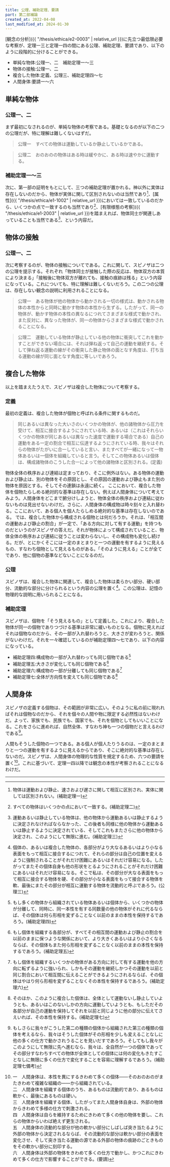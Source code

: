 ```yaml
---
title: 公理、補助定理、要請
part: 第二部補論
created_at: 2022-04-08
last_modified_at: 2024-01-30
---
```


[観念の分析]({{ "/thesis/ethica/e2-0003" | relative_url }})に先立つ最低限必要な考察が、定理一三と定理一四の間にある公理、補助定理、要請であり、以下のように段階的に分けることができる。

- 単純な物体:公理一、二　補助定理一～三
- 物体の接触:公理一、二
- 複合した物体:定義、公理三、補助定理四～七
- 人間身体:要請一～六

## 単純な物体

### 公理一、二

まず最初になされるのが、単純な物体の考察である。基礎となるのが以下の二つの公理だが、特に理解は難しくないはずだ。

>公理一　すべての物体は運動しているか静止しているかである。

>公理二　おのおのの物体はある時は緩やかに、ある時は速やかに運動する。

### 補助定理一～三

次に、第一部の証明をもとにして、三つの補助定理が置かれる。神以外に実体は存在しないのだから、物体が実体に関して区別されないのは当然であり[^ref1]、[属性]({{ "/thesis/ethica/e1-1002" | relative_url }})においては一致しているのだから、いくつかの点で一致するのも当然であり[^ref2]、[有限様態の考察]({{ "/thesis/ethica/e1-2003" | relative_url }})を踏まえれば、物体同士が関連しあっていることも当然である[^ref3]、という内容だ。

[^ref1]:物体は運動および静止、速さおよび遅さに関して相互に区別され、実体に関しては区別されない。(補助定理一)

[^ref2]:すべての物体はいくつかの点において一致する。(補助定理二)

[^ref3]:運動あるいは静止している物体は、他の物体から運動あるいは静止するように決定されなければならなかった、この後者も同様に他の物体から運動あるいは静止するように決定されている、そしてこれもまたさらに他の物体から決定され、このようにして無限に進む。(補助定理三)

## 物体の接触

### 公理一、二

次に考察するのが、物体の接触についてである。これに関して、スピノザは二つの公理を提示する。それぞれ「物体同士が接触した際の反応は、物体双方の本質により決まる」「接触後に物体双方が離れても、接触の痕跡は残る」という内容になっている。これについても、特に理解は難しくないだろう。この二つの公理は、存在しない観念の説明に利用されることになる。

>公理一　ある物体が他の物体から動かされる一切の様式は、動かされる物体の本性からと同時に動かす物体の本性から生ずる。したがって、同一の物体が、動かす物体の本性の異なるにつれてさまざまな様式で動かされ、また反対に、異なった物体が、同一の物体からさまざまな様式で動かされることになる。

>公理二　運動している物体が静止している他の物体に衝突してこれを動かすことができない場合には、それは弾ね返って自己の運動を継続する。そして弾ね返る運動の線がその衝突した静止物体の面となす角度は、打ち当る運動の線が同じ面となす角度に等しいであろう。

## 複合した物体

以上を踏まえたうえで、スピノザは複合した物体について考察する。

### 定義

最初の定義は、複合した物体が個物と呼ばれる条件に関するものだ。

>同じあるいは異なった大いさのいくつかの物体が、他の諸物体から圧力を受けて、相互に接合するようにされている時、あるいは（これはそれらいくつかの物体が同じあるいは異なった速度で運動する場合である）自己の運動をある一定の割合で相互に伝達するようにされている時、我々はそれらの物体がたがいに合一していると言い、またすべてが一緒になって一物体あるいは一個体を組織していると言う。そしてこの物体あるいは個体は、構成諸物体のこうした合一によって他の諸物体と区別される。(定義)

物体全体の秩序および連結は定まっており、そこに例外はない。ある物体の運動および静止は、別の物体をその原因とし、その原因の運動および静止もまた別の物体を原因とする。そしてその連鎖は永遠に続く。
ここにおいて、複合した物体を個物たらしめる絶対的な基準は存在しない。例えば人間身体について考えてみよう。人間身体をどこまで腑分けしようと、物体全体の秩序および連結に従わないものは見出せないわけだ。さらに、人間身体の構成物は時々刻々と入れ替わる。ここにおいて、ある個人を個人たらしめる絶対的な基準は存在しないのである。
では、複合した物体から構成される個物とは何だろうか。それは、「相互間の運動および静止の割合」が一定で、「ある方向に対して有する運動」を持つものだというのがスピノザの答えだ。それが物体によって構成されていること、物体全体の秩序および連結に従うことは変わらないし、その構成物も変化し続ける。だが、とにかくそこには一定のまとまりと一つの運動を有するように見えるもの、すなわち個物として見えるものがある。「そのように見える」ことが全てであり、他に個物の基準などないことになるのだ。

### 公理

スピノザは、複合した物体に関連して、複合した物体は柔らかい部分、硬い部分、流動的な部分に分けられるという内容の公理を置く[^ref4]。この公理は、記憶の物理的な説明に用いられることになる。

[^ref4]:個体の、あるいは複合した物体の、各部分がより大なるあるいはより小なる表面をもって相互に接合するにつれて、それらの部分は自己の位置を変えるように強制されることがそれだけ困難にあるいはそれだけ容易になる。したがってまたその個体自身も他の形状をとるようにされることがそれだけ困難にあるいはそれだけ容易になる。そこで私は、その部分が大なる表面をもって相互に接合する物体を硬、その部分が小なる表面をもって接合する物体を軟、最後にまたその部分が相互に運動する物体を流動的と呼ぶであろう。(公理三)

### 補助定理

スピノザは、個物を「そう見えるもの」として定義した。これにより、複合した物体が同一の個物でありつづける基準は非常に緩いものとなる。個物に見えればそれは個物なのだから、その一部が入れ替わろうと、大きさが変わろうと、関係がないわけだ。それを一々確認しているのが補助定理四～七であり、以下の内容になっている。

- 補助定理四:構成物の一部が入れ替わっても同じ個物である[^ref5]
- 補助定理五:大きさが変化しても同じ個物である[^ref6]
- 補助定理六:構成物の一部が分離しても同じ個物である[^ref7]
- 補助定理七:全体が方向性を変えても同じ個物である[^ref8]

[^ref5]:もし多くの物体から組織されている物体あるいは個体から、いくつかの物体が分離して、同時に、同一本性を有する同数量の他の物体がそれに代るならば、その個体は何ら形相を変ずることなく以前のままの本性を保持するであろう。(補助定理四)

[^ref6]:もし個体を組織する各部分が、すべてその相互間の運動および静止の割合を以前のままに保つような関係において、より大きくあるいはより小さくなるならば、その個体もまた何ら形相を変ずることなく以前のままの本性を保持するであろう。(補助定理五)

[^ref7]:もし個体を組織するいくつかの物体がある方向に対して有する運動を他の方向に転ずるように強いられ、しかもその運動を継続しかつその運動を以前と同じ割合において相互間に伝えることができるようにされるならば、その個体はやはり何ら形相を変ずることなくその本性を保持するであろう。(補助定理六)

[^ref8]:そのほか、このように複合した個体は、全体として運動ないし静止していようとも、あるいはこのないしかの方向に運動していようとも、もしただその各部分が自己の運動を保持してそれを以前と同じように他の部分に伝えてさえいれば、その本性を保持する。(補助定理七)

## 人間身体

スピノザの定義する個物は、その範囲が非常に広い。そのように私の前に現れればそれは個物なのだから、それを個々の人間や物に限定する必然性はないわけだ。よって、家族でも、民族でも、国家でも、それを個物としてもいいことになる。これをさらに進めれば、自然全体、すなわち神も一つの個物だと言えるわけである[^ref9]。

[^ref9]:もしさらに我々がこうした第二の種類の個体から組織された第三の種類の個体を考えるなら、我々はそうした個体がその形相を少しも変えることなしに他の多くの仕方で動かされうることを見いだすであろう。そしてもし我々がこのようにして無限に先へ進むなら、我々は、全自然が一つの個体であってその部分すなわちすべての物体が全体としての個体には何の変化もきたすことなしに無限に多くの仕方で変化することを容易に理解するであろう。(補助定理七備考)

人間もそうした個物の一つである。ある個人が個人たりうるのは、一定のまとまりと一つの運動を有するように見えるからであり、そこに絶対的な基準は存在しないのだ。スピノザは、人間身体の物理的な性質を規定するため、六つの要請を置く[^ref10]。これに基づいて、定理一四以降では観念の本性が考察されることになるわけだ。

[^ref10]:一　人間身体は、本性を異にするきわめて多くの個体――そのおのおのがまたきわめて複雑な組織の――から組織されている。<br>
    二　人間身体を組織する個体のうち、あるものは流動的であり、あるものは軟かく、最後にあるものは硬い。<br>
    三　人間身体を組織する個体、したがってまた人間身体自身は、外部の物体からきわめて多様の仕方で刺激される。<br>
    四　人間身体は自らを維持するためにきわめて多くの他の物体を要し、これらの物体からいわば絶えず更生される。<br>
    五　人間身体の流動的な部分が他の軟かい部分にしばしば突き当たるように外部の物体から決定されるならば、その流動的な部分は軟かい部分の表面を変化させ、そして突き当たる運動の源である外部の物体の痕跡のごときものをその軟かい部分に刻印する。<br>
    六　人間身体は外部の物体をきわめて多くの仕方で動かし、かつこれにきわめて多くの仕方で影響することができる。(要請)

---